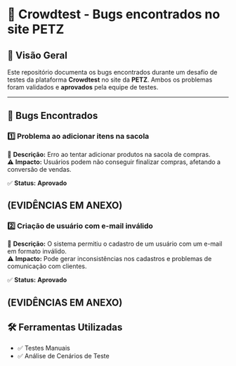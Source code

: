 
# 🐞 Crowdtest - Bugs encontrados no site PETZ

## 🔎 Visão Geral
Este repositório documenta os bugs encontrados durante um desafio de testes da plataforma **Crowdtest** no site da **PETZ**. Ambos os problemas foram validados e **aprovados** pela equipe de testes.

---

## 🚨 Bugs Encontrados

### 1️⃣ Problema ao adicionar itens na sacola  
📌 **Descrição:** Erro ao tentar adicionar produtos na sacola de compras.  
⚠ **Impacto:** Usuários podem não conseguir finalizar compras, afetando a conversão de vendas.  

✅ **Status:** **Aprovado**  

(EVIDÊNCIAS EM ANEXO)
---

### 2️⃣ Criação de usuário com e-mail inválido  
📌 **Descrição:** O sistema permitiu o cadastro de um usuário com um e-mail em formato inválido.  
⚠ **Impacto:** Pode gerar inconsistências nos cadastros e problemas de comunicação com clientes.  

✅ **Status:** **Aprovado**  

(EVIDÊNCIAS EM ANEXO)
---

## 🛠 Ferramentas Utilizadas  
- ✅ Testes Manuais   
- ✅ Análise de Cenários de Teste  

